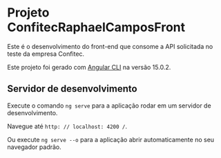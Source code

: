 # Projeto ConfitecRaphaelCamposFront

Este é o desenvolvimento do front-end que consome a API solicitada no teste da empresa Confitec.

Este projeto foi gerado com [Angular CLI](https://github.com/angular/angular-cli) na versão 15.0.2.

## Servidor de desenvolvimento

Execute o comando `ng serve` para a aplicação rodar em um servidor de desenvolvimento.

Navegue até `http: // localhost: 4200 /`. 

Ou execute `ng serve --o` para a aplicação abrir automaticamente no seu navegador padrão.
